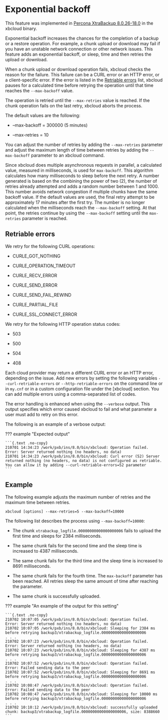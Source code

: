 # Exponential backoff

This feature was implemented in [Percona XtraBackup 8.0.26-18.0](https://docs.percona.com/percona-xtrabackup/latest/release-notes/8.0/8.0.26-18.0.html#pxb-8-0-26-18-0) in the
xbcloud binary.

Exponential backoff increases the chances for the completion of a backup or
a restore operation. For example, a chunk upload or download may fail if
you have an unstable network connection or other network issues. This
feature adds an exponential backoff, or sleep, time and then retries the
upload or download.

When a chunk upload or download operation fails, xbcloud checks the reason
for the failure. This failure can be a CURL error or an HTTP error, or a
client-specific error. If the error is listed in the [Retriable errors](https://docs.percona.com/percona-xtrabackup/latest/xbcloud/xbcloud_exbackoff.html#retriable) list,
xbcloud pauses for a calculated time before retrying the operation until
that time reaches the `--max-backoff` value.

The operation is retried until the `--max-retries` value is reached. If the
chunk operation fails on the last retry, xbcloud aborts the process.

The default values are the following:

* –max-backoff = 300000 (5 minutes)

* –max-retries = 10

You can adjust the number of retries by adding the `--max-retries`
parameter and adjust the maximum length of time between retries by adding
the `--max-backoff` parameter to an xbcloud command.

Since xbcloud does multiple asynchronous requests in parallel, a calculated
value, measured in milliseconds, is used for `max-backoff`. This algorithm
calculates how many milliseconds to sleep before the next retry. A number
generated is based on the combining the power of two (2), the number of
retries already attempted and adds a random number between 1 and 1000. This
number avoids network congestion if multiple chunks have the same backoff
value. If the default values are used, the final retry attempt to be
approximately 17 minutes after the first try. The number is no longer
calculated when the milliseconds reach the `--max-backoff` setting. At that
point, the retries continue by using the `--max-backoff` setting until
the `max-retries` parameter is reached.

## Retriable errors

We retry for the following CURL operations:

* CURLE_GOT_NOTHING


* CURLE_OPERATION_TIMEOUT


* CURLE_RECV_ERROR


* CURLE_SEND_ERROR


* CURLE_SEND_FAIL_REWIND


* CURLE_PARTIAL_FILE


* CURLE_SSL_CONNECT_ERROR

We retry for the following HTTP operation status codes:

* 503


* 500


* 504


* 408

Each cloud provider may return a different CURL error or an HTTP error,
depending on the issue. Add new errors by setting the following
variables `--curl-retriable-errors` or `--http-retriable-errors` on the
command line or in `my.cnf` or in a custom configuration file under
the [xbcloud] section. You can add multiple errors using a comma-separated list of codes.

The error handling is enhanced when using the `--verbose` output. This
output specifies which error caused xbcloud to fail and what parameter a
user must add to retry on this error.

The following is an example of a verbose output:

??? example "Expected output"

    ```{.text .no-copy}
    210701 14:34:23 /work/pxb/ins/8.0/bin/xbcloud: Operation failed. Error: Server returned nothing (no headers, no data)
    210701 14:34:23 /work/pxb/ins/8.0/bin/xbcloud: Curl error (52) Server returned nothing (no headers, no data) is not configured as retriable. You can allow it by adding --curl-retriable-errors=52 parameter
    ```

## Example

The following example adjusts the maximum number of retries and the maximum
time between retries.

```
xbcloud [options] --max-retries=5 --max-backoff=10000
```

The following list describes the process using `--max-backoff=10000`:

* The chunk `xtrabackup_logfile.00000000000000000006` fails to upload the first time and sleeps for 2384 milliseconds.

* The same chunk fails for the second time and the sleep time is increased to 4387 milliseconds.

* The same chunk fails for the third time and the sleep time is increased to 8691 milliseconds.

* The same chunk fails for the fourth time. The `max-backoff` parameter has been reached. All retries sleep the same amount of time after reaching the parameter.

* The same chunk is successfully uploaded.

??? example "An example of the output for this setting"

    ```{.text .no-copy}
    210702 10:07:05 /work/pxb/ins/8.0/bin/xbcloud: Operation failed. Error: Server returned nothing (no headers, no data)
    210702 10:07:05 /work/pxb/ins/8.0/bin/xbcloud: Sleeping for 2384 ms before retrying backup3/xtrabackup_logfile.00000000000000000006
    . . .
    210702 10:07:23 /work/pxb/ins/8.0/bin/xbcloud: Operation failed. Error: Server returned nothing (no headers, no data)
    210702 10:07:23 /work/pxb/ins/8.0/bin/xbcloud: Sleeping for 4387 ms before retrying backup3/xtrabackup_logfile.00000000000000000006
    . . .
    210702 10:07:52 /work/pxb/ins/8.0/bin/xbcloud: Operation failed. Error: Failed sending data to the peer
    210702 10:07:52 /work/pxb/ins/8.0/bin/xbcloud: Sleeping for 8691 ms before retrying backup3/xtrabackup_logfile.00000000000000000006
    . . .
    210702 10:08:47 /work/pxb/ins/8.0/bin/xbcloud: Operation failed. Error: Failed sending data to the peer
    210702 10:08:47 /work/pxb/ins/8.0/bin/xbcloud: Sleeping for 10000 ms before retrying backup3/xtrabackup_logfile.00000000000000000006
    . . .
    210702 10:10:12 /work/pxb/ins/8.0/bin/xbcloud: successfully uploaded chunk: backup3/xtrabackup_logfile.00000000000000000006, size: 8388660
    ```
